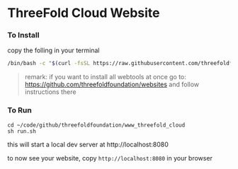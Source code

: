 # ThreeFold Cloud Website
### To Install

copy the folling in your terminal

```bash
/bin/bash -c "$(curl -fsSL https://raw.githubusercontent.com/threefoldfoundation/www_threefold_cloud/master/tools/install.sh)"
```

> remark: if you want to install all webtools at once go to: https://github.com/threefoldfoundation/websites and follow instructions there

### To Run

```
cd ~/code/github/threefoldfoundation/www_threefold_cloud
sh run.sh
```

this will start a local dev server at http://localhost:8080

to now see your website, copy ```http://localhost:8080``` in your browser

